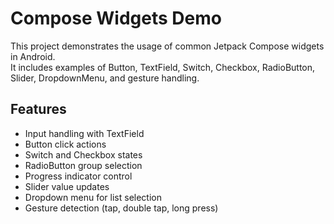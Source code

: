 # Compose Widgets Demo

This project demonstrates the usage of common Jetpack Compose widgets in Android.  
It includes examples of Button, TextField, Switch, Checkbox, RadioButton, Slider, DropdownMenu, and gesture handling.

## Features
- Input handling with TextField
- Button click actions
- Switch and Checkbox states
- RadioButton group selection
- Progress indicator control
- Slider value updates
- Dropdown menu for list selection
- Gesture detection (tap, double tap, long press)

